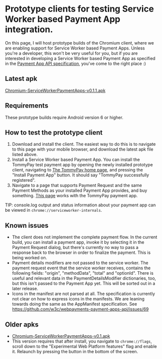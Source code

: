 # Prototype clients for testing Service Worker based Payment App integration.

On this page, I will host prototype builds of the Chromium client, where we are enabling support for Service Worker based Payment Apps. Unless you're a developer, this won't be very useful for you, but if you are interested in developing a Service Worker based Payment App as specified in the [Payment App API specification](https://w3c.github.io/webpayments-payment-apps-api/), you've come to the right place :)

## Latest apk

[Chromium-ServiceWorkerPaymentApps-v0.1.1.apk](https://tommythorsen.github.io/webpayments-demo/clients/Chromium-ServiceWorkerPaymentApps-v0.1.1.apk)

## Requirements

These prototype builds require Android version 6 or higher.

## How to test the prototype client

1. Download and install the client. The easiest way to do this is to navigate to this page with your mobile browser, and download the latest apk file listed above.
1. Install a Service Worker based Payment App. You can install the TommyPay test payment app by opening the newly installed prototype client, navigating to [The TommyPay home page](https://tommythorsen.github.io/webpayments-demo/payment-apps/tommypay/), and pressing the "Install Payment App" button. It should say "TommyPay successfully registered".
1. Navigate to a page that supports Payment Request and the same Payment Methods as your installed Payment App provides, and buy something. [This page](https://tommythorsen.github.io/webpayments-demo/merchants/clothing/) works with the TommyPay payment app.

TIP: console.log output and status information about your payment app can be viewed in `chrome://serviceworker-internals`.

## Known issues

* The client does not implement the complete payment flow. In the current build, you can install a payment app, invoke it by selecting it in the Payment Request dialog, but there's currently no way to pass a response back to the browser in order to finalize the payment. This is being worked on.
* Payment details modifiers are not passed to the service worker. The payment request event that the service worker receives, contains the following fields: "origin", "methodData", "total" and "optionId". There is useful and relevant data in the PaymentDetailsModifier dictionaries, too, but this isn't passed to the Payment App yet. This will be sorted out in a later release.
* Icons in the manifest are not parsed at all. The specification is currently not clear on how to express icons in the manifests. We are leaning towards doing the same as the AppManifest specification. See https://github.com/w3c/webpayments-payment-apps-api/issues/69

## Older apks

* [Chromium-ServiceWorkerPaymentApps-v0.1.apk](https://tommythorsen.github.io/webpayments-demo/clients/Chromium-ServiceWorkerPaymentApps-v0.1.apk)
 * This version requires that after install, you navigate to `chrome://flags`, scroll down to the "Experimental Web Platform features" flag and enable it. Relaunch by pressing the button in the bottom of the screen.
